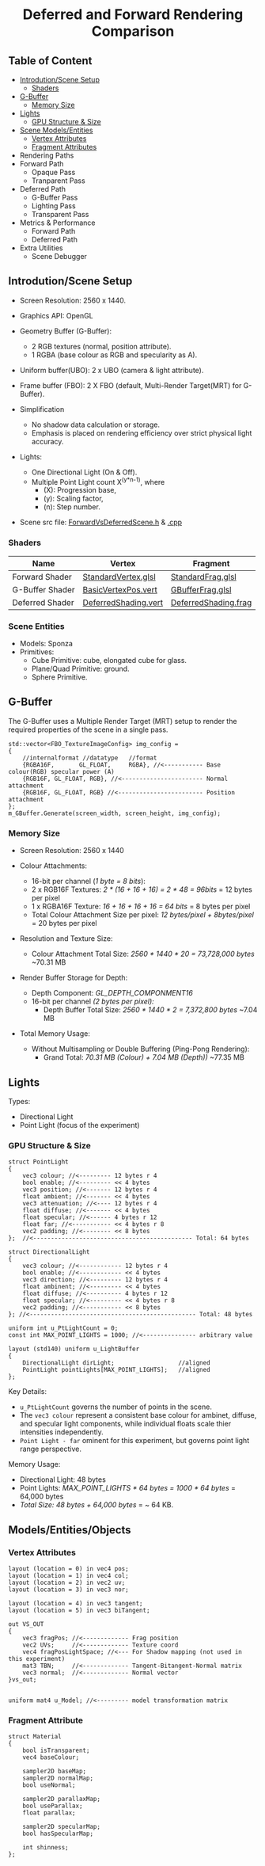 # <p align = "center"> Deferred and Forward Rendering Comparison </p>

## Table of Content
- [Introdution/Scene Setup](#introdutionscene-setup)
    - [Shaders](#shaders)
- [G-Buffer](#g-buffer)
    - [Memory Size](#memory-size)
- [Lights](#lights)
    - [GPU Structure & Size](#gpu-structure--size)
- [Scene Models/Entities](#modelsentitiesobjects)
    - [Vertex Attributes](#vertex-attributes)
    - [Fragment Attributes](#fragment-attribute)
- Rendering Paths
 - Forward Path
    - Opaque Pass
    - Tranparent Pass
 - Deferred Path
    - G-Buffer Pass
    - Lighting Pass
    - Transparent Pass
- Metrics & Performance
    - Forward Path
    - Deferred Path
- Extra Utilities
    - Scene Debugger

## Introdution/Scene Setup
- Screen Resolution: 2560 x 1440.
- Graphics API: OpenGL 
- Geometry Buffer (G-Buffer): 
    - 2 RGB textures (normal, position attribute).
    - 1 RGBA (base colour as RGB and specularity as A).
- Uniform buffer(UBO): 2 x UBO (camera & light attribute).
- Frame buffer (FBO): 2 X FBO (default, Multi-Render Target(MRT) for G-Buffer).
- Simplification
    - No shadow data calculation or storage.
    - Emphasis is placed on rendering efficiency over strict physical light accuracy.
- Lights:
    - One Directional Light (On & Off).
    - Multiple Point Light count X<sup>(y*n-1)</sup>, where
        - (X): Progression base,
        - (y): Scaling factor,
        - (n): Step number.

- Scene src file: [ForwardVsDeferredScene.h](../src/Scene%20Graph/Scenes/ForwardVsDeferredRenderingScene.h) & [.cpp](../src/Scene%20Graph/Scenes/ForwardVsDeferredRenderingScene.cpp)

### Shaders

| Name           | Vertex               | Fragment               |
|----------------|----------------------|------------------------|
| Forward Shader | [StandardVertex.glsl](../Assets/Shaders/StandardVertex.glsl)| [StandardFrag.glsl](../Assets/Shaders/StandardFrag2.glsl)|
| G-Buffer Shader| [BasicVertexPos.vert](../Assets/Shaders/Experimental/BasicVertexPos.vert)| [GBufferFrag.glsl](../Assets/Shaders/GBufferFrag.glsl)|
| Deferred Shader| [DeferredShading.vert](../Assets/Shaders/Experimental/DeferredShading.vert)| [DeferredShading.frag](../Assets/Shaders/Experimental/DeferredShading.frag)|

### Scene Entities
- Models: Sponza
- Primitives:
    - Cube Primitive: cube, elongated cube for glass.
    - Plane/Quad Primitive: ground.
    - Sphere Primitive.

##  G-Buffer 
The G-Buffer uses a Multiple Render Target (MRT) setup to render the required properties of the scene in a single pass.

```
std::vector<FBO_TextureImageConfig> img_config = 
{
    //internalformat //datatype   //format
    {RGBA16F,       GL_FLOAT,     RGBA}, //<----------- Base colour(RGB) specular power (A)
    {RGB16F, GL_FLOAT, RGB}, //<----------------------- Normal attachment 
    {RGB16F, GL_FLOAT, RGB} //<------------------------ Position attachment
};
m_GBuffer.Generate(screen_width, screen_height, img_config);
```

### Memory Size

- Screen Resolution: 2560 x 1440
- Colour Attachments:
    - 16-bit per channel (*1 byte = 8 bits*):
    - 2 x RGB16F Textures: *2 * (16 + 16 + 16) = 2 * 48 = 96bits* = 12 bytes per pixel
    - 1 x RGBA16F Texture: *16 + 16 + 16 + 16 = 64 bits* = 8 bytes per pixel
    - Total Colour Attachment Size per pixel: *12 bytes/pixel + 8bytes/pixel* = 20 bytes per pixel
- Resolution and Texture Size:
    - Colour Attachment Total Size: *2560 * 1440 * 20 = 73,728,000 bytes* ~70.31 MB

- Render Buffer Storage for Depth: 
    - Depth Component: *GL_DEPTH_COMPONMENT16*
    - 16-bit per channel *(2 bytes per pixel):*
        - Depth Buffer Total Size: *2560 * 1440 * 2 = 7,372,800 bytes* ~7.04 MB

- Total Memory Usage:
    - Without Multisampling or Double Buffering (Ping-Pong Rendering):
        - Grand Total: *70.31 MB (Colour) + 7.04 MB (Depth))* ~77.35 MB



## Lights

Types:
- Directional Light 
- Point Light (focus of the experiment)

### GPU Structure & Size

```
struct PointLight
{
    vec3 colour; //<--------- 12 bytes r 4 
    bool enable; //<--------- << 4 bytes 
    vec3 position; //<------- 12 bytes r 4
    float ambient; //<------- << 4 bytes
    vec3 attenuation; //<---- 12 bytes r 4
    float diffuse; //<------- << 4 bytes
    float specular; //<------ 4 bytes r 12
    float far; //<----------- << 4 bytes r 8
    vec2 padding; //<-------- << 8 bytes
};  //<--------------------------------------------- Total: 64 bytes

struct DirectionalLight
{
    vec3 colour; //<------------ 12 bytes r 4
    bool enable; //<------------ << 4 bytes
    vec3 direction; //<--------- 12 bytes r 4
    float ambinent; //<--------- << 4 bytes
    float diffuse; //<---------- 4 bytes r 12
    float specular; //<--------- << 4 bytes r 8
    vec2 padding; //<----------- << 8 bytes
}; //<----------------------------------------------- Total: 48 bytes

uniform int u_PtLightCount = 0;
const int MAX_POINT_LIGHTS = 1000; //<--------------- arbitrary value

layout (std140) uniform u_LightBuffer
{
    DirectionalLight dirLight;                  //aligned
    PointLight pointLights[MAX_POINT_LIGHTS];   //aligned
};
```
Key Details:
- `u_PtLightCount` governs the number of points in the scene. 
- The `vec3 colour` represent a consistent base colour for ambinet, diffuse, and specular light components, while individual floats scale thier intensities independently. 
- `Point Light - far` ominent for this experiment, but governs point light range perspective. 

Memory Usage:
- Directional Light: 48 bytes 
- Point Lights: *MAX_POINT_LIGHTS * 64 bytes = 1000 * 64 bytes* = 64,000 bytes
- *Total Size: 48 bytes + 64,000 bytes* = ~ 64 KB.

## Models/Entities/Objects

### Vertex Attributes

```
layout (location = 0) in vec4 pos;
layout (location = 1) in vec4 col;
layout (location = 2) in vec2 uv;
layout (location = 3) in vec3 nor;

layout (location = 4) in vec3 tangent;
layout (location = 5) in vec3 biTangent;

out VS_OUT
{
	vec3 fragPos; //<------------- Frag position
	vec2 UVs;     //<------------- Texture coord
	vec4 fragPosLightSpace; //<--- For Shadow mapping (not used in this experiment)
	mat3 TBN;     //<------------- Tangent-Bitangent-Normal matrix
	vec3 normal;  //<------------- Normal vector
}vs_out;


uniform mat4 u_Model; //<--------- model transformation matrix
```

### Fragment Attribute 
```
struct Material
{
	bool isTransparent;
	vec4 baseColour;
	
	sampler2D baseMap;
	sampler2D normalMap;
	bool useNormal;
	
	sampler2D parallaxMap;
	bool useParallax;
	float parallax;
	
	sampler2D specularMap;
	bool hasSpecularMap;
	
	int shinness;
};
```
